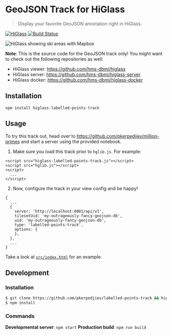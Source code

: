 # GeoJSON Track for HiGlass

> Display your favorite GeoJSON annotation right in HiGlass.

[![HiGlass](https://img.shields.io/badge/higlass-👍-red.svg?colorB=0f5d92)](http://higlass.io)
[![Build Status](https://img.shields.io/travis/flekschas/higlass-geojson/master.svg?colorB=0f5d92)](https://travis-ci.org/flekschas/higlass-geojson)

![HiGlass showing ski areas with Mapbox](/teaser.jpg?raw=true "Ski areas around Park City shown with Mapbox")

**Note**: This is the source code for the GeoJSON track only! You might want to check out the following repositories as well:

- HiGlass viewer: https://github.com/hms-dbmi/higlass
- HiGlass server: https://github.com/hms-dbmi/higlass-server
- HiGlass docker: https://github.com/hms-dbmi/higlass-docker

## Installation

```
npm install higlass-labelled-points-track
```

## Usage

To try this track out, head over to https://github.com/pkerpedjiev/million-primes
and start a server using the provided notebook.

1. Make sure you load this track prior to `hglib.js`. For example:

```
<script src="higlass-labelled-points-track.js"></script>
<script src="hglib.js"></script>
<script>
  ...
</script>
```

2. Now, configure the track in your view config and be happy! 

```
{
  ...
  {
    server: 'http://localhost:8001/api/v1',
    tilesetUid: 'my-outrageously-fancy-geojson-db',
    uid: 'my-outrageously-fancy-geojson-db',
    type: 'labelled-points-track',
    options: {
    },
  },
  ...
}
```

Take a look at [`src/index.html`](src/index.html) for an example.

## Development

### Installation

```bash
$ git clone https://github.com/pkerpedjiev/labelled-points-track && higlass-labelled-points-track
$ npm install
```

### Commands

**Developmental server**: `npm start`
**Production build**: `npm run build`

